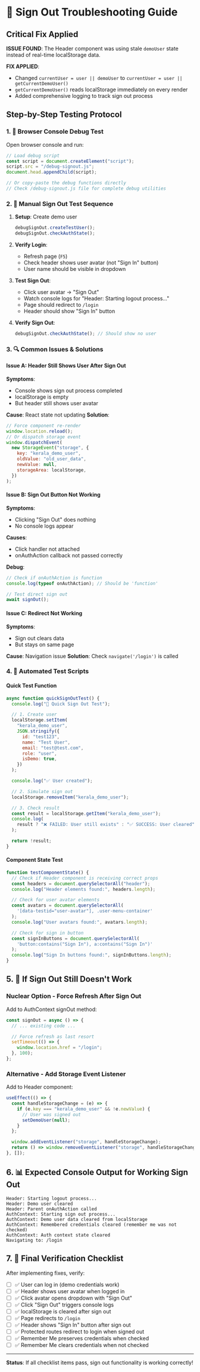 # 🔧 Sign Out Troubleshooting Guide

## Critical Fix Applied

**ISSUE FOUND**: The Header component was using stale `demoUser` state instead of real-time localStorage data.

**FIX APPLIED**:

- Changed `currentUser = user || demoUser` to `currentUser = user || getCurrentDemoUser()`
- `getCurrentDemoUser()` reads localStorage immediately on every render
- Added comprehensive logging to track sign out process

## Step-by-Step Testing Protocol

### 1. 🧪 **Browser Console Debug Test**

Open browser console and run:

```javascript
// Load debug script
const script = document.createElement("script");
script.src = "/debug-signout.js";
document.head.appendChild(script);

// Or copy-paste the debug functions directly
// Check /debug-signout.js file for complete debug utilities
```

### 2. 🎯 **Manual Sign Out Test Sequence**

1. **Setup**: Create demo user

   ```javascript
   debugSignOut.createTestUser();
   debugSignOut.checkAuthState();
   ```

2. **Verify Login**:

   - Refresh page (`F5`)
   - Check header shows user avatar (not "Sign In" button)
   - User name should be visible in dropdown

3. **Test Sign Out**:

   - Click user avatar → "Sign Out"
   - Watch console logs for "Header: Starting logout process..."
   - Page should redirect to `/login`
   - Header should show "Sign In" button

4. **Verify Sign Out**:
   ```javascript
   debugSignOut.checkAuthState(); // Should show no user
   ```

### 3. 🔍 **Common Issues & Solutions**

#### Issue A: Header Still Shows User After Sign Out

**Symptoms**:

- Console shows sign out process completed
- localStorage is empty
- But header still shows user avatar

**Cause**: React state not updating
**Solution**:

```javascript
// Force component re-render
window.location.reload();
// Or dispatch storage event
window.dispatchEvent(
  new StorageEvent("storage", {
    key: "kerala_demo_user",
    oldValue: "old_user_data",
    newValue: null,
    storageArea: localStorage,
  })
);
```

#### Issue B: Sign Out Button Not Working

**Symptoms**:

- Clicking "Sign Out" does nothing
- No console logs appear

**Causes**:

- Click handler not attached
- onAuthAction callback not passed correctly

**Debug**:

```javascript
// Check if onAuthAction is function
console.log(typeof onAuthAction); // Should be 'function'

// Test direct sign out
await signOut();
```

#### Issue C: Redirect Not Working

**Symptoms**:

- Sign out clears data
- But stays on same page

**Cause**: Navigation issue
**Solution**: Check `navigate('/login')` is called

### 4. 🧪 **Automated Test Scripts**

#### Quick Test Function

```javascript
async function quickSignOutTest() {
  console.log("🚀 Quick Sign Out Test");

  // 1. Create user
  localStorage.setItem(
    "kerala_demo_user",
    JSON.stringify({
      id: "test123",
      name: "Test User",
      email: "test@test.com",
      role: "user",
      isDemo: true,
    })
  );

  console.log("✅ User created");

  // 2. Simulate sign out
  localStorage.removeItem("kerala_demo_user");

  // 3. Check result
  const result = localStorage.getItem("kerala_demo_user");
  console.log(
    result ? "❌ FAILED: User still exists" : "✅ SUCCESS: User cleared"
  );

  return !result;
}
```

#### Component State Test

```javascript
function testComponentState() {
  // Check if Header component is receiving correct props
  const headers = document.querySelectorAll("header");
  console.log("Header elements found:", headers.length);

  // Check for user avatar elements
  const avatars = document.querySelectorAll(
    '[data-testid="user-avatar"], .user-menu-container'
  );
  console.log("User avatars found:", avatars.length);

  // Check for sign in button
  const signInButtons = document.querySelectorAll(
    'button:contains("Sign In"), a:contains("Sign In")'
  );
  console.log("Sign In buttons found:", signInButtons.length);
}
```

## 5. 🔧 **If Sign Out Still Doesn't Work**

### Nuclear Option - Force Refresh After Sign Out

Add to AuthContext signOut method:

```javascript
const signOut = async () => {
  // ... existing code ...

  // Force refresh as last resort
  setTimeout(() => {
    window.location.href = "/login";
  }, 100);
};
```

### Alternative - Add Storage Event Listener

Add to Header component:

```javascript
useEffect(() => {
  const handleStorageChange = (e) => {
    if (e.key === "kerala_demo_user" && !e.newValue) {
      // User was signed out
      setDemoUser(null);
    }
  };

  window.addEventListener("storage", handleStorageChange);
  return () => window.removeEventListener("storage", handleStorageChange);
}, []);
```

## 6. 📊 **Expected Console Output for Working Sign Out**

```
Header: Starting logout process...
Header: Demo user cleared
Header: Parent onAuthAction called
AuthContext: Starting sign out process...
AuthContext: Demo user data cleared from localStorage
AuthContext: Remembered credentials cleared (remember me was not checked)
AuthContext: Auth context state cleared
Navigating to: /login
```

## 7. 🎯 **Final Verification Checklist**

After implementing fixes, verify:

- [ ] ✅ User can log in (demo credentials work)
- [ ] ✅ Header shows user avatar when logged in
- [ ] ✅ Click avatar opens dropdown with "Sign Out"
- [ ] ✅ Click "Sign Out" triggers console logs
- [ ] ✅ localStorage is cleared after sign out
- [ ] ✅ Page redirects to `/login`
- [ ] ✅ Header shows "Sign In" button after sign out
- [ ] ✅ Protected routes redirect to login when signed out
- [ ] ✅ Remember Me preserves credentials when checked
- [ ] ✅ Remember Me clears credentials when not checked

---

**Status**: If all checklist items pass, sign out functionality is working correctly!
